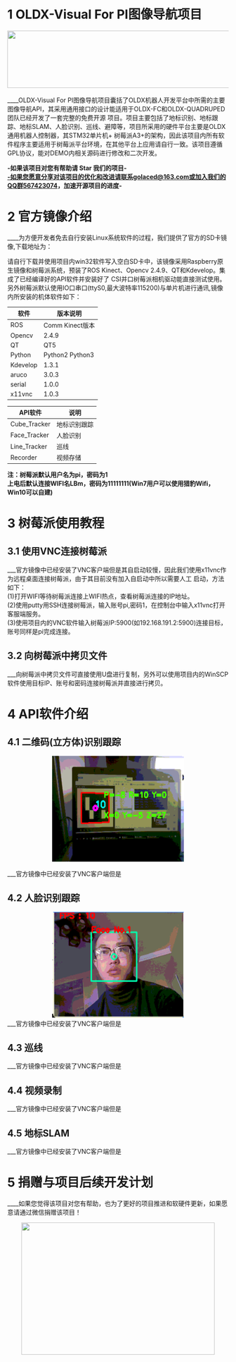 
# 1 OLDX-Visual For PI图像导航项目  
<div align=center><img width="600" height="130" src="https://github.com/golaced/OLDX_DRONE_SIM/blob/rmd/support_file/img_file/logo.JPG"/></div>

  ____OLDX-Visual For PI图像导航项目囊括了OLDX机器人开发平台中所需的主要图像导航API，其采用通用接口的设计能适用于OLDX-FC和OLDX-QUADRUPED团队已经开发了一套完整的免费开源
  项目。项目主要包括了地标识别、地标跟踪、地标SLAM、人脸识别、巡线、避障等，项目所采用的硬件平台主要是OLDX通用机器人控制器，其STM32单片机+
  树莓派A3+的架构，因此该项目内所有软件程序主要适用于树莓派平台环境，在其他平台上应用请自行一致。该项目遵循GPL协议，能对DEMO内相关源码进行修改和二次开发。<br>

**-如果该项目对您有帮助请 Star 我们的项目-**<br>
**-如果您愿意分享对该项目的优化和改进请联系golaced@163.com或加入我们的QQ群567423074，加速开源项目的进度-**<br>

# 2 官方镜像介绍
____为方便开发者免去自行安装Linux系统软件的过程，我们提供了官方的SD卡镜像,下载地址为：<br>


请自行下载并使用项目内win32软件写入空白SD卡中，该镜像采用Raspberry原生镜像和树莓派系统，预装了ROS Kinect、Opencv 2.4.9、QT和Kdevelop。集成了已经编译好的API软件并安装好了
CSI并口树莓派相机驱动能直接测试使用。另外树莓派默认使用IO口串口(ttyS0,最大波特率115200)与单片机进行通讯,镜像内所安装的机体软件如下：

软件|版本说明
-------------|-------------
ROS|Comm Kinect版本
Opencv|2.4.9
QT|QT5
Python|Python2 Python3
Kdevelop|1.3.1
aruco|3.0.3
serial|1.0.0
x11vnc|1.0.3

API软件|说明
-------------|-------------
Cube_Tracker|地标识别跟踪
Face_Tracker|人脸识别
Line_Tracker|巡线
Recorder|视频存储

**注：树莓派默认用户名为pi，密码为1**<br>
**上电后默认连接WIFI名LBm，密码为11111111(Win7用户可以使用猎豹Wifi，Win10可以自建)**

# 3 树莓派使用教程
## 3.1 使用VNC连接树莓派
___官方镜像中已经安装了VNC客户端但是其自启动较慢，因此我们使用x11vnc作为远程桌面连接树莓派，由于其目前没有加入自启动中所以需要人工
启动，方法如下：<br>
(1)打开WIFI等待树莓派连接上WIFI热点，查看树莓派连接的IP地址。<br>
(2)使用putty用SSH连接树莓派，输入账号pi,密码1，在控制台中输入x11vnc打开客服端服务。<br>
(3)使用项目内的VNC软件输入树莓派IP:5900(如192.168.191.2:5900)连接目标，账号同样是pi完成连接。

## 3.2 向树莓派中拷贝文件
___向树莓派中拷贝文件可直接使用U盘进行复制，另外可以使用项目内的WinSCP软件使用目标IP、账号和密码连接树莓派并直接进行拷贝。

# 4 API软件介绍
## 4.1 二维码(立方体)识别跟踪
<div align=center><img width="300" height="240" src="https://github.com/golaced/OLDX_VISUAL_FOR_PI/blob/master/support_file/img_file2/cube.gif"/></div>

___官方镜像中已经安装了VNC客户端但是

## 4.2 人脸识别跟踪
<div align=center><img width="300" height="240" src="https://github.com/golaced/OLDX_VISUAL_FOR_PI/blob/master/support_file/img_file2/face.gif"/></div>
___官方镜像中已经安装了VNC客户端但是

## 4.3 巡线
___官方镜像中已经安装了VNC客户端但是

## 4.4 视频录制
___官方镜像中已经安装了VNC客户端但是

## 4.5 地标SLAM
___官方镜像中已经安装了VNC客户端但是

# 5 捐赠与项目后续开发计划
____如果您觉得该项目对您有帮助，也为了更好的项目推进和软硬件更新，如果愿意请通过微信捐赠该项目！
<div align=center><img width="440" height="300" src="https://github.com/golaced/OLDX_DRONE_SIM/blob/rmd/support_file/img_file/pay.png"/></div>





